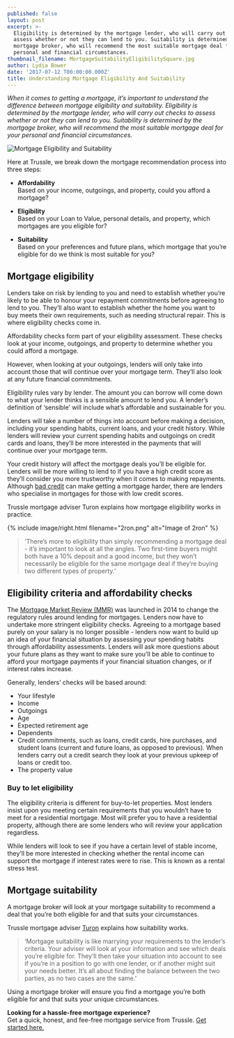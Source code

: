 ```yaml
---
published: false
layout: post
excerpt: >-
  Eligibility is determined by the mortgage lender, who will carry out checks to
  assess whether or not they can lend to you. Suitability is determined by the
  mortgage broker, who will recommend the most suitable mortgage deal for your
  personal and financial circumstances.  
thumbnail_filename: MortgageSuitabilityEligibilitySquare.jpg
author: Lydia Bower
date: '2017-07-12 T00:00:00.000Z'
title: Understanding Mortgage Eligibility And Suitability
---
```

_When it comes to getting a mortgage, it’s important to understand the difference between mortgage eligibility and suitability. Eligibility is determined by the mortgage lender, who will carry out checks to assess whether or not they can lend to you. Suitability is determined by the mortgage broker, who will recommend the most suitable mortgage deal for your personal and financial circumstances._

![Mortgage Eligibility and Suitability]({{site.baseurl}}/images/post_images/MortgageSuitability.jpg)

Here at Trussle, we break down the mortgage recommendation process into three steps:

- **Affordability**  
Based on your income, outgoings, and property, could you afford a mortgage?

- **Eligibility**  
Based on your Loan to Value, personal details, and property, which mortgages are you eligible for?

- **Suitability**  
Based on your preferences and future plans, which mortgage that you’re eligible for do we think is most suitable for you?

## Mortgage eligibility

Lenders take on risk by lending to you and need to establish whether you’re likely to be able to honour your repayment commitments before agreeing to lend to you. They’ll also want to establish whether the home you want to buy meets their own requirements, such as needing structural repair. This is where eligibility checks come in. 

Affordability checks form part of your eligibility assessment. These checks look at your income, outgoings, and property to determine whether you could afford a mortgage. 

However, when looking at your outgoings, lenders will only take into account those that will continue over your mortgage term. They’ll also look at any future financial commitments.

Eligibility rules vary by lender. The amount you can borrow will come down to what your lender thinks is a sensible amount to lend you. A lender’s definition of ‘sensible’ will include what’s affordable and sustainable for you.  

Lenders will take a number of things into account before making a decision, including your spending habits, current loans, and your credit history. While lenders will review your current spending habits and outgoings on credit cards and loans, they’ll be more interested in the payments that will continue over your mortgage term. 

Your credit history will affect the mortgage deals you’ll be eligible for. Lenders will be more willing to lend to if you have a high credit score as they’ll consider you more trustworthy when it comes to making repayments. Although [bad credit](https://trussle.com/blog/getting-a-mortgage-with-bad-credit "Bad credit") can make getting a mortgage harder, there are lenders who specialise in mortgages for those with low credit scores. 

Trussle mortgage adviser Turon explains how mortgage eligibility works in practice.

{% include image/right.html filename="2ron.png" alt="Image of 2ron" %}
 
> ‘There’s more to eligibility than simply recommending a mortgage deal - it’s important to look at all the angles. Two first-time buyers might both have a 10% deposit and a good income, but they won’t necessarily be eligible for the same mortgage deal if they’re buying two different types of property.’

## Eligibility criteria and affordability checks
The [Mortgage Market Review (MMR)](https://www.uswitch.com/mortgages/guides/mortgage-market-review/ "Mortgage Market Review") was launched in 2014 to change the regulatory rules around lending for mortgages. Lenders now have to undertake more stringent eligibility checks. Agreeing to a mortgage based purely on your salary is no longer possible - lenders now want to build up an idea of your financial situation by assessing your spending habits through affordability assessments. Lenders will ask more questions about your future plans as they want to make sure you’ll be able to continue to afford your mortgage payments if your financial situation changes, or if interest rates increase.

Generally, lenders’ checks will be based around:
- Your lifestyle
- Income
- Outgoings
- Age
- Expected retirement age
- Dependents
- Credit commitments, such as loans, credit cards, hire purchases, and student loans (current and future loans, as opposed to previous). When lenders carry out a credit search they look at your previous upkeep of loans or credit too.
- The property value

### Buy to let eligibility
The eligibility criteria is different for buy-to-let properties. Most lenders insist upon you meeting certain requirements that you wouldn’t have to meet for a residential mortgage. Most will prefer you to have a residential property, although there are some lenders who will review your application regardless. 

While lenders will look to see if you have a certain level of stable income, they’ll be more interested in checking whether the rental income can support the mortgage if interest rates were to rise. This is known as a rental stress test. 

## Mortgage suitability 
A mortgage broker will look at your mortgage suitability to recommend a deal that you’re both eligible for and that suits your circumstances.  

Trussle mortgage adviser [Turon](https://trussle.com/blog/meet-the-team-turon "Meet Turon")
explains how suitability works. 

> ‘Mortgage suitability is like marrying your requirements to the lender’s criteria. Your adviser will look at your information and see which deals you’re eligible for. They’ll then take your situation into account to see if you’re in a position to go with one lender, or if another might suit your needs better. It’s all about finding the balance between the two parties, as no two cases are the same.’

Using a mortgage broker will ensure you find a mortgage you’re both eligible for and that suits your unique circumstances. 

**Looking for a hassle-free mortgage experience?**  
Get a quick, honest, and fee-free mortgage service from Trussle. [Get started here.](https://trussle.com/?utm_source=blog&utm_medium=get-started-cta&utm_campaign=170503 "Get started with Trussle")
